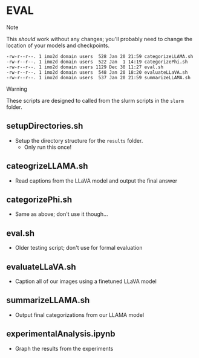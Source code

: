 # EVAL

> [!NOTE]
> This _should_ work without any changes; you'll probably need to change the location of your models and checkpoints.

```
-rw-r--r--. 1 imo2d domain users  528 Jan 20 21:59 categorizeLLAMA.sh
-rw-r--r--. 1 imo2d domain users  522 Jan  1 14:19 categorizePhi.sh
-rw-r--r--. 1 imo2d domain users 1129 Dec 30 11:27 eval.sh
-rw-r--r--. 1 imo2d domain users  548 Jan 20 18:20 evaluateLLaVA.sh
-rw-r--r--. 1 imo2d domain users  537 Jan 20 21:59 summarizeLLAMA.sh
```

> [!WARNING]
> These scripts are designed to called from the slurm scripts in the `slurm` folder.

## setupDirectories.sh

- Setup the directory structure for the `results` folder.
	- Only run this once!

## cateogrizeLLAMA.sh

- Read captions from the LLaVA model and output the final answer

## categorizePhi.sh

- Same as above; don't use it though...

## eval.sh

- Older testing script; don't use for formal evaluation

## evaluateLLaVA.sh

- Caption all of our images using a finetuned LLaVA model

## summarizeLLAMA.sh

- Output final categorizations from our LLAMA model 


## experimentalAnalysis.ipynb

- Graph the results from the experiments

